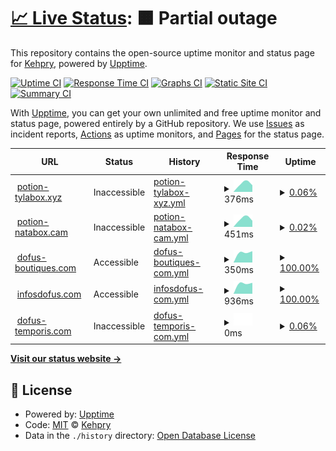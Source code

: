 # [📈 Live Status](https://Kehpry.github.io/phishcheck): <!--live status--> **🟧 Partial outage**

This repository contains the open-source uptime monitor and status page for [Kehpry](https://Kehpry.github.io/phishcheck), powered by [Upptime](https://github.com/upptime/upptime).

[![Uptime CI](https://github.com/Kehpry/phishcheck/workflows/Uptime%20CI/badge.svg)](https://github.com/Kehpry/phishcheck/actions?query=workflow%3A%22Uptime+CI%22)
[![Response Time CI](https://github.com/Kehpry/phishcheck/workflows/Response%20Time%20CI/badge.svg)](https://github.com/Kehpry/phishcheck/actions?query=workflow%3A%22Response+Time+CI%22)
[![Graphs CI](https://github.com/Kehpry/phishcheck/workflows/Graphs%20CI/badge.svg)](https://github.com/Kehpry/phishcheck/actions?query=workflow%3A%22Graphs+CI%22)
[![Static Site CI](https://github.com/Kehpry/phishcheck/workflows/Static%20Site%20CI/badge.svg)](https://github.com/Kehpry/phishcheck/actions?query=workflow%3A%22Static+Site+CI%22)
[![Summary CI](https://github.com/Kehpry/phishcheck/workflows/Summary%20CI/badge.svg)](https://github.com/Kehpry/phishcheck/actions?query=workflow%3A%22Summary+CI%22)

With [Upptime](https://upptime.js.org), you can get your own unlimited and free uptime monitor and status page, powered entirely by a GitHub repository. We use [Issues](https://github.com/Kehpry/phishcheck/issues) as incident reports, [Actions](https://github.com/Kehpry/phishcheck/actions) as uptime monitors, and [Pages](https://Kehpry.github.io/phishcheck) for the status page.

<!--start: status pages-->
<!-- This summary is generated by Upptime (https://github.com/upptime/upptime) -->
<!-- Do not edit this manually, your changes will be overwritten -->
<!-- prettier-ignore -->
| URL | Status | History | Response Time | Uptime |
| --- | ------ | ------- | ------------- | ------ |
| <img alt="" src="https://favicons.githubusercontent.com/potion-tylabox.xyz" height="13"> [potion-tylabox.xyz](https://potion-tylabox.xyz) | Inaccessible | [potion-tylabox-xyz.yml](https://github.com/Kehpry/phishcheck/commits/HEAD/history/potion-tylabox-xyz.yml) | <details><summary><img alt="Response time graph" src="./graphs/potion-tylabox-xyz/response-time-week.png" height="20"> 376ms</summary><br><a href="https://phishcheck.dofhelp.fr/history/potion-tylabox-xyz"><img alt="Response time 376" src="https://img.shields.io/endpoint?url=https%3A%2F%2Fraw.githubusercontent.com%2FKehpry%2Fphishcheck%2FHEAD%2Fapi%2Fpotion-tylabox-xyz%2Fresponse-time.json"></a><br><a href="https://phishcheck.dofhelp.fr/history/potion-tylabox-xyz"><img alt="24-hour response time 376" src="https://img.shields.io/endpoint?url=https%3A%2F%2Fraw.githubusercontent.com%2FKehpry%2Fphishcheck%2FHEAD%2Fapi%2Fpotion-tylabox-xyz%2Fresponse-time-day.json"></a><br><a href="https://phishcheck.dofhelp.fr/history/potion-tylabox-xyz"><img alt="7-day response time 376" src="https://img.shields.io/endpoint?url=https%3A%2F%2Fraw.githubusercontent.com%2FKehpry%2Fphishcheck%2FHEAD%2Fapi%2Fpotion-tylabox-xyz%2Fresponse-time-week.json"></a><br><a href="https://phishcheck.dofhelp.fr/history/potion-tylabox-xyz"><img alt="30-day response time 376" src="https://img.shields.io/endpoint?url=https%3A%2F%2Fraw.githubusercontent.com%2FKehpry%2Fphishcheck%2FHEAD%2Fapi%2Fpotion-tylabox-xyz%2Fresponse-time-month.json"></a><br><a href="https://phishcheck.dofhelp.fr/history/potion-tylabox-xyz"><img alt="1-year response time 376" src="https://img.shields.io/endpoint?url=https%3A%2F%2Fraw.githubusercontent.com%2FKehpry%2Fphishcheck%2FHEAD%2Fapi%2Fpotion-tylabox-xyz%2Fresponse-time-year.json"></a></details> | <details><summary><a href="https://phishcheck.dofhelp.fr/history/potion-tylabox-xyz">0.06%</a></summary><a href="https://phishcheck.dofhelp.fr/history/potion-tylabox-xyz"><img alt="All-time uptime 0.06%" src="https://img.shields.io/endpoint?url=https%3A%2F%2Fraw.githubusercontent.com%2FKehpry%2Fphishcheck%2FHEAD%2Fapi%2Fpotion-tylabox-xyz%2Fuptime.json"></a><br><a href="https://phishcheck.dofhelp.fr/history/potion-tylabox-xyz"><img alt="24-hour uptime 0.06%" src="https://img.shields.io/endpoint?url=https%3A%2F%2Fraw.githubusercontent.com%2FKehpry%2Fphishcheck%2FHEAD%2Fapi%2Fpotion-tylabox-xyz%2Fuptime-day.json"></a><br><a href="https://phishcheck.dofhelp.fr/history/potion-tylabox-xyz"><img alt="7-day uptime 0.06%" src="https://img.shields.io/endpoint?url=https%3A%2F%2Fraw.githubusercontent.com%2FKehpry%2Fphishcheck%2FHEAD%2Fapi%2Fpotion-tylabox-xyz%2Fuptime-week.json"></a><br><a href="https://phishcheck.dofhelp.fr/history/potion-tylabox-xyz"><img alt="30-day uptime 0.06%" src="https://img.shields.io/endpoint?url=https%3A%2F%2Fraw.githubusercontent.com%2FKehpry%2Fphishcheck%2FHEAD%2Fapi%2Fpotion-tylabox-xyz%2Fuptime-month.json"></a><br><a href="https://phishcheck.dofhelp.fr/history/potion-tylabox-xyz"><img alt="1-year uptime 0.06%" src="https://img.shields.io/endpoint?url=https%3A%2F%2Fraw.githubusercontent.com%2FKehpry%2Fphishcheck%2FHEAD%2Fapi%2Fpotion-tylabox-xyz%2Fuptime-year.json"></a></details>
| <img alt="" src="https://favicons.githubusercontent.com/potion-natabox.cam" height="13"> [potion-natabox.cam](https://potion-natabox.cam) | Inaccessible | [potion-natabox-cam.yml](https://github.com/Kehpry/phishcheck/commits/HEAD/history/potion-natabox-cam.yml) | <details><summary><img alt="Response time graph" src="./graphs/potion-natabox-cam/response-time-week.png" height="20"> 451ms</summary><br><a href="https://phishcheck.dofhelp.fr/history/potion-natabox-cam"><img alt="Response time 451" src="https://img.shields.io/endpoint?url=https%3A%2F%2Fraw.githubusercontent.com%2FKehpry%2Fphishcheck%2FHEAD%2Fapi%2Fpotion-natabox-cam%2Fresponse-time.json"></a><br><a href="https://phishcheck.dofhelp.fr/history/potion-natabox-cam"><img alt="24-hour response time 451" src="https://img.shields.io/endpoint?url=https%3A%2F%2Fraw.githubusercontent.com%2FKehpry%2Fphishcheck%2FHEAD%2Fapi%2Fpotion-natabox-cam%2Fresponse-time-day.json"></a><br><a href="https://phishcheck.dofhelp.fr/history/potion-natabox-cam"><img alt="7-day response time 451" src="https://img.shields.io/endpoint?url=https%3A%2F%2Fraw.githubusercontent.com%2FKehpry%2Fphishcheck%2FHEAD%2Fapi%2Fpotion-natabox-cam%2Fresponse-time-week.json"></a><br><a href="https://phishcheck.dofhelp.fr/history/potion-natabox-cam"><img alt="30-day response time 451" src="https://img.shields.io/endpoint?url=https%3A%2F%2Fraw.githubusercontent.com%2FKehpry%2Fphishcheck%2FHEAD%2Fapi%2Fpotion-natabox-cam%2Fresponse-time-month.json"></a><br><a href="https://phishcheck.dofhelp.fr/history/potion-natabox-cam"><img alt="1-year response time 451" src="https://img.shields.io/endpoint?url=https%3A%2F%2Fraw.githubusercontent.com%2FKehpry%2Fphishcheck%2FHEAD%2Fapi%2Fpotion-natabox-cam%2Fresponse-time-year.json"></a></details> | <details><summary><a href="https://phishcheck.dofhelp.fr/history/potion-natabox-cam">0.02%</a></summary><a href="https://phishcheck.dofhelp.fr/history/potion-natabox-cam"><img alt="All-time uptime 0.02%" src="https://img.shields.io/endpoint?url=https%3A%2F%2Fraw.githubusercontent.com%2FKehpry%2Fphishcheck%2FHEAD%2Fapi%2Fpotion-natabox-cam%2Fuptime.json"></a><br><a href="https://phishcheck.dofhelp.fr/history/potion-natabox-cam"><img alt="24-hour uptime 0.02%" src="https://img.shields.io/endpoint?url=https%3A%2F%2Fraw.githubusercontent.com%2FKehpry%2Fphishcheck%2FHEAD%2Fapi%2Fpotion-natabox-cam%2Fuptime-day.json"></a><br><a href="https://phishcheck.dofhelp.fr/history/potion-natabox-cam"><img alt="7-day uptime 0.02%" src="https://img.shields.io/endpoint?url=https%3A%2F%2Fraw.githubusercontent.com%2FKehpry%2Fphishcheck%2FHEAD%2Fapi%2Fpotion-natabox-cam%2Fuptime-week.json"></a><br><a href="https://phishcheck.dofhelp.fr/history/potion-natabox-cam"><img alt="30-day uptime 0.02%" src="https://img.shields.io/endpoint?url=https%3A%2F%2Fraw.githubusercontent.com%2FKehpry%2Fphishcheck%2FHEAD%2Fapi%2Fpotion-natabox-cam%2Fuptime-month.json"></a><br><a href="https://phishcheck.dofhelp.fr/history/potion-natabox-cam"><img alt="1-year uptime 0.02%" src="https://img.shields.io/endpoint?url=https%3A%2F%2Fraw.githubusercontent.com%2FKehpry%2Fphishcheck%2FHEAD%2Fapi%2Fpotion-natabox-cam%2Fuptime-year.json"></a></details>
| <img alt="" src="https://favicons.githubusercontent.com/dofus-boutiques.com" height="13"> [dofus-boutiques.com](https://dofus-boutiques.com) | Accessible | [dofus-boutiques-com.yml](https://github.com/Kehpry/phishcheck/commits/HEAD/history/dofus-boutiques-com.yml) | <details><summary><img alt="Response time graph" src="./graphs/dofus-boutiques-com/response-time-week.png" height="20"> 350ms</summary><br><a href="https://phishcheck.dofhelp.fr/history/dofus-boutiques-com"><img alt="Response time 350" src="https://img.shields.io/endpoint?url=https%3A%2F%2Fraw.githubusercontent.com%2FKehpry%2Fphishcheck%2FHEAD%2Fapi%2Fdofus-boutiques-com%2Fresponse-time.json"></a><br><a href="https://phishcheck.dofhelp.fr/history/dofus-boutiques-com"><img alt="24-hour response time 350" src="https://img.shields.io/endpoint?url=https%3A%2F%2Fraw.githubusercontent.com%2FKehpry%2Fphishcheck%2FHEAD%2Fapi%2Fdofus-boutiques-com%2Fresponse-time-day.json"></a><br><a href="https://phishcheck.dofhelp.fr/history/dofus-boutiques-com"><img alt="7-day response time 350" src="https://img.shields.io/endpoint?url=https%3A%2F%2Fraw.githubusercontent.com%2FKehpry%2Fphishcheck%2FHEAD%2Fapi%2Fdofus-boutiques-com%2Fresponse-time-week.json"></a><br><a href="https://phishcheck.dofhelp.fr/history/dofus-boutiques-com"><img alt="30-day response time 350" src="https://img.shields.io/endpoint?url=https%3A%2F%2Fraw.githubusercontent.com%2FKehpry%2Fphishcheck%2FHEAD%2Fapi%2Fdofus-boutiques-com%2Fresponse-time-month.json"></a><br><a href="https://phishcheck.dofhelp.fr/history/dofus-boutiques-com"><img alt="1-year response time 350" src="https://img.shields.io/endpoint?url=https%3A%2F%2Fraw.githubusercontent.com%2FKehpry%2Fphishcheck%2FHEAD%2Fapi%2Fdofus-boutiques-com%2Fresponse-time-year.json"></a></details> | <details><summary><a href="https://phishcheck.dofhelp.fr/history/dofus-boutiques-com">100.00%</a></summary><a href="https://phishcheck.dofhelp.fr/history/dofus-boutiques-com"><img alt="All-time uptime 100.00%" src="https://img.shields.io/endpoint?url=https%3A%2F%2Fraw.githubusercontent.com%2FKehpry%2Fphishcheck%2FHEAD%2Fapi%2Fdofus-boutiques-com%2Fuptime.json"></a><br><a href="https://phishcheck.dofhelp.fr/history/dofus-boutiques-com"><img alt="24-hour uptime 100.00%" src="https://img.shields.io/endpoint?url=https%3A%2F%2Fraw.githubusercontent.com%2FKehpry%2Fphishcheck%2FHEAD%2Fapi%2Fdofus-boutiques-com%2Fuptime-day.json"></a><br><a href="https://phishcheck.dofhelp.fr/history/dofus-boutiques-com"><img alt="7-day uptime 100.00%" src="https://img.shields.io/endpoint?url=https%3A%2F%2Fraw.githubusercontent.com%2FKehpry%2Fphishcheck%2FHEAD%2Fapi%2Fdofus-boutiques-com%2Fuptime-week.json"></a><br><a href="https://phishcheck.dofhelp.fr/history/dofus-boutiques-com"><img alt="30-day uptime 100.00%" src="https://img.shields.io/endpoint?url=https%3A%2F%2Fraw.githubusercontent.com%2FKehpry%2Fphishcheck%2FHEAD%2Fapi%2Fdofus-boutiques-com%2Fuptime-month.json"></a><br><a href="https://phishcheck.dofhelp.fr/history/dofus-boutiques-com"><img alt="1-year uptime 100.00%" src="https://img.shields.io/endpoint?url=https%3A%2F%2Fraw.githubusercontent.com%2FKehpry%2Fphishcheck%2FHEAD%2Fapi%2Fdofus-boutiques-com%2Fuptime-year.json"></a></details>
| <img alt="" src="https://favicons.githubusercontent.com/infosdofus.com" height="13"> [infosdofus.com](https://infosdofus.com) | Accessible | [infosdofus-com.yml](https://github.com/Kehpry/phishcheck/commits/HEAD/history/infosdofus-com.yml) | <details><summary><img alt="Response time graph" src="./graphs/infosdofus-com/response-time-week.png" height="20"> 936ms</summary><br><a href="https://phishcheck.dofhelp.fr/history/infosdofus-com"><img alt="Response time 936" src="https://img.shields.io/endpoint?url=https%3A%2F%2Fraw.githubusercontent.com%2FKehpry%2Fphishcheck%2FHEAD%2Fapi%2Finfosdofus-com%2Fresponse-time.json"></a><br><a href="https://phishcheck.dofhelp.fr/history/infosdofus-com"><img alt="24-hour response time 936" src="https://img.shields.io/endpoint?url=https%3A%2F%2Fraw.githubusercontent.com%2FKehpry%2Fphishcheck%2FHEAD%2Fapi%2Finfosdofus-com%2Fresponse-time-day.json"></a><br><a href="https://phishcheck.dofhelp.fr/history/infosdofus-com"><img alt="7-day response time 936" src="https://img.shields.io/endpoint?url=https%3A%2F%2Fraw.githubusercontent.com%2FKehpry%2Fphishcheck%2FHEAD%2Fapi%2Finfosdofus-com%2Fresponse-time-week.json"></a><br><a href="https://phishcheck.dofhelp.fr/history/infosdofus-com"><img alt="30-day response time 936" src="https://img.shields.io/endpoint?url=https%3A%2F%2Fraw.githubusercontent.com%2FKehpry%2Fphishcheck%2FHEAD%2Fapi%2Finfosdofus-com%2Fresponse-time-month.json"></a><br><a href="https://phishcheck.dofhelp.fr/history/infosdofus-com"><img alt="1-year response time 936" src="https://img.shields.io/endpoint?url=https%3A%2F%2Fraw.githubusercontent.com%2FKehpry%2Fphishcheck%2FHEAD%2Fapi%2Finfosdofus-com%2Fresponse-time-year.json"></a></details> | <details><summary><a href="https://phishcheck.dofhelp.fr/history/infosdofus-com">100.00%</a></summary><a href="https://phishcheck.dofhelp.fr/history/infosdofus-com"><img alt="All-time uptime 100.00%" src="https://img.shields.io/endpoint?url=https%3A%2F%2Fraw.githubusercontent.com%2FKehpry%2Fphishcheck%2FHEAD%2Fapi%2Finfosdofus-com%2Fuptime.json"></a><br><a href="https://phishcheck.dofhelp.fr/history/infosdofus-com"><img alt="24-hour uptime 100.00%" src="https://img.shields.io/endpoint?url=https%3A%2F%2Fraw.githubusercontent.com%2FKehpry%2Fphishcheck%2FHEAD%2Fapi%2Finfosdofus-com%2Fuptime-day.json"></a><br><a href="https://phishcheck.dofhelp.fr/history/infosdofus-com"><img alt="7-day uptime 100.00%" src="https://img.shields.io/endpoint?url=https%3A%2F%2Fraw.githubusercontent.com%2FKehpry%2Fphishcheck%2FHEAD%2Fapi%2Finfosdofus-com%2Fuptime-week.json"></a><br><a href="https://phishcheck.dofhelp.fr/history/infosdofus-com"><img alt="30-day uptime 100.00%" src="https://img.shields.io/endpoint?url=https%3A%2F%2Fraw.githubusercontent.com%2FKehpry%2Fphishcheck%2FHEAD%2Fapi%2Finfosdofus-com%2Fuptime-month.json"></a><br><a href="https://phishcheck.dofhelp.fr/history/infosdofus-com"><img alt="1-year uptime 100.00%" src="https://img.shields.io/endpoint?url=https%3A%2F%2Fraw.githubusercontent.com%2FKehpry%2Fphishcheck%2FHEAD%2Fapi%2Finfosdofus-com%2Fuptime-year.json"></a></details>
| <img alt="" src="https://favicons.githubusercontent.com/dofus-temporis.com" height="13"> [dofus-temporis.com](https://dofus-temporis.com) | Inaccessible | [dofus-temporis-com.yml](https://github.com/Kehpry/phishcheck/commits/HEAD/history/dofus-temporis-com.yml) | <details><summary><img alt="Response time graph" src="./graphs/dofus-temporis-com/response-time-week.png" height="20"> 0ms</summary><br><a href="https://phishcheck.dofhelp.fr/history/dofus-temporis-com"><img alt="Response time 0" src="https://img.shields.io/endpoint?url=https%3A%2F%2Fraw.githubusercontent.com%2FKehpry%2Fphishcheck%2FHEAD%2Fapi%2Fdofus-temporis-com%2Fresponse-time.json"></a><br><a href="https://phishcheck.dofhelp.fr/history/dofus-temporis-com"><img alt="24-hour response time 0" src="https://img.shields.io/endpoint?url=https%3A%2F%2Fraw.githubusercontent.com%2FKehpry%2Fphishcheck%2FHEAD%2Fapi%2Fdofus-temporis-com%2Fresponse-time-day.json"></a><br><a href="https://phishcheck.dofhelp.fr/history/dofus-temporis-com"><img alt="7-day response time 0" src="https://img.shields.io/endpoint?url=https%3A%2F%2Fraw.githubusercontent.com%2FKehpry%2Fphishcheck%2FHEAD%2Fapi%2Fdofus-temporis-com%2Fresponse-time-week.json"></a><br><a href="https://phishcheck.dofhelp.fr/history/dofus-temporis-com"><img alt="30-day response time 0" src="https://img.shields.io/endpoint?url=https%3A%2F%2Fraw.githubusercontent.com%2FKehpry%2Fphishcheck%2FHEAD%2Fapi%2Fdofus-temporis-com%2Fresponse-time-month.json"></a><br><a href="https://phishcheck.dofhelp.fr/history/dofus-temporis-com"><img alt="1-year response time 0" src="https://img.shields.io/endpoint?url=https%3A%2F%2Fraw.githubusercontent.com%2FKehpry%2Fphishcheck%2FHEAD%2Fapi%2Fdofus-temporis-com%2Fresponse-time-year.json"></a></details> | <details><summary><a href="https://phishcheck.dofhelp.fr/history/dofus-temporis-com">0.06%</a></summary><a href="https://phishcheck.dofhelp.fr/history/dofus-temporis-com"><img alt="All-time uptime 0.06%" src="https://img.shields.io/endpoint?url=https%3A%2F%2Fraw.githubusercontent.com%2FKehpry%2Fphishcheck%2FHEAD%2Fapi%2Fdofus-temporis-com%2Fuptime.json"></a><br><a href="https://phishcheck.dofhelp.fr/history/dofus-temporis-com"><img alt="24-hour uptime 0.06%" src="https://img.shields.io/endpoint?url=https%3A%2F%2Fraw.githubusercontent.com%2FKehpry%2Fphishcheck%2FHEAD%2Fapi%2Fdofus-temporis-com%2Fuptime-day.json"></a><br><a href="https://phishcheck.dofhelp.fr/history/dofus-temporis-com"><img alt="7-day uptime 0.06%" src="https://img.shields.io/endpoint?url=https%3A%2F%2Fraw.githubusercontent.com%2FKehpry%2Fphishcheck%2FHEAD%2Fapi%2Fdofus-temporis-com%2Fuptime-week.json"></a><br><a href="https://phishcheck.dofhelp.fr/history/dofus-temporis-com"><img alt="30-day uptime 0.06%" src="https://img.shields.io/endpoint?url=https%3A%2F%2Fraw.githubusercontent.com%2FKehpry%2Fphishcheck%2FHEAD%2Fapi%2Fdofus-temporis-com%2Fuptime-month.json"></a><br><a href="https://phishcheck.dofhelp.fr/history/dofus-temporis-com"><img alt="1-year uptime 0.06%" src="https://img.shields.io/endpoint?url=https%3A%2F%2Fraw.githubusercontent.com%2FKehpry%2Fphishcheck%2FHEAD%2Fapi%2Fdofus-temporis-com%2Fuptime-year.json"></a></details>

<!--end: status pages-->

[**Visit our status website →**](https://Kehpry.github.io/phishcheck)

## 📄 License

- Powered by: [Upptime](https://github.com/upptime/upptime)
- Code: [MIT](./LICENSE) © [Kehpry](https://Kehpry.github.io/phishcheck)
- Data in the `./history` directory: [Open Database License](https://opendatacommons.org/licenses/odbl/1-0/)
